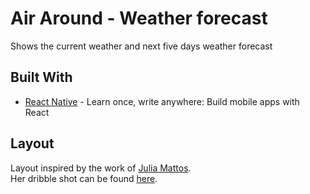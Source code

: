 # Air Around - Weather forecast

Shows the current weather and next five days weather forecast

## Built With

* [React Native](https://facebook.github.io/react-native/) - Learn once, write anywhere: Build mobile apps with React

## Layout

Layout inspired by the work of [Julia Mattos](http://juliamattos.com).<br>
Her dribble shot can be found [here](https://dribbble.com/shots/1866366-Material-design-weather-app).
